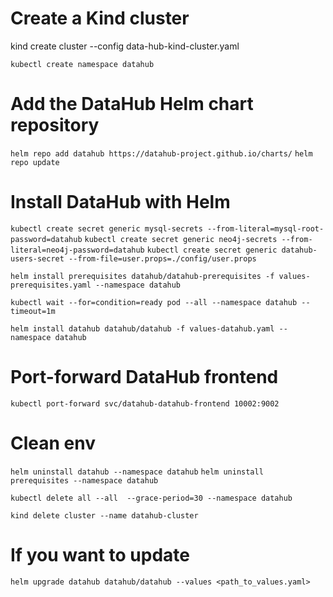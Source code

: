 # Create a Kind cluster
kind create cluster --config data-hub-kind-cluster.yaml

<pre><code>kubectl create namespace datahub</code></pre>

# Add the DataHub Helm chart repository
```helm repo add datahub https://datahub-project.github.io/charts/``` 
```helm repo update```

# Install DataHub with Helm

```kubectl create secret generic mysql-secrets --from-literal=mysql-root-password=datahub```
```kubectl create secret generic neo4j-secrets --from-literal=neo4j-password=datahub```
```kubectl create secret generic datahub-users-secret --from-file=user.props=./config/user.props```



```helm install prerequisites datahub/datahub-prerequisites -f values-prerequisites.yaml --namespace datahub```

```kubectl wait --for=condition=ready pod --all --namespace datahub --timeout=1m```

```helm install datahub datahub/datahub -f values-datahub.yaml --namespace datahub```

# Port-forward DataHub frontend
```kubectl port-forward svc/datahub-datahub-frontend 10002:9002```

# Clean env
```helm uninstall datahub --namespace datahub```
```helm uninstall prerequisites --namespace datahub```

```kubectl delete all --all  --grace-period=30 --namespace datahub```

```kind delete cluster --name datahub-cluster```

# If you want to update 
```helm upgrade datahub datahub/datahub --values <path_to_values.yaml>```

